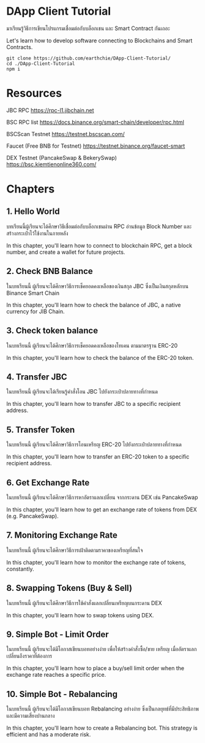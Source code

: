 # DApp Client Tutorial

มาเรียนรู้วิธีการเขียนโปรแกรมเชื่อมต่อกับบล็อกเชน และ Smart Contract กันเถอะ

Let's learn how to develop software connecting to Blockchains and Smart Contracts.

```
git clone https://github.com/earthchie/DApp-Client-Tutorial/
cd ./DApp-Client-Tutorial
npm i
```

# Resources

JBC RPC
https://rpc-l1.jibchain.net

BSC RPC list
https://docs.binance.org/smart-chain/developer/rpc.html

BSCScan Testnet
https://testnet.bscscan.com/

Faucet (Free BNB for Testnet)
https://testnet.binance.org/faucet-smart

DEX Testnet (PancakeSwap & BekerySwap)
https://bsc.kiemtienonline360.com/

# Chapters

## 1. Hello World

บทเรียนนี้ผู้เรียนจะได้ศึกษาวิธีเชื่อมต่อกับบล็อกเชนผ่าน RPC อ่านข้อมูล Block Number และสร้างกระเป๋าไว้ใช้งานในภายหลัง

In this chapter, you'll learn how to connect to blockchain RPC, get a block number, and create a wallet for future projects.

## 2. Check BNB Balance

ในบทเรียนนี้ ผู้เรียนจะได้ศึกษาวิธีการเช็คยอดคงเหลือของเงินสกุล JBC ซึ่งเป็นเงินสกุลหลักบน Binance Smart Chain

In this chapter, you'll learn how to check the balance of JBC, a native currency for JIB Chain.

## 3. Check token balance

ในบทเรียนนี้ ผู้เรียนจะได้ศึกษาวิธีการเช็คยอดคงเหลือของโทเคน ตามมาตรฐาน ERC-20

In this chapter, you'll learn how to check the balance of the ERC-20 token.

## 4. Transfer JBC

ในบทเรียนนี้ ผู้เรียนจะได้เรียนรู้คำสั่งโอน JBC ไปยังกระเป๋าปลายทางที่กำหนด

In this chapter, you'll learn how to transfer JBC to a specific recipient address.

## 5. Transfer Token

ในบทเรียนนี้ ผู้เรียนจะได้ศึกษาวิธีการโอนเหรียญ ERC-20 ไปยังกระเป๋าปลายทางที่กำหนด

In this chapter, you'll learn how to transfer an ERC-20 token to a specific recipient address.

## 6. Get Exchange Rate

ในบทเรียนนี้ ผู้เรียนจะได้ศึกษาวิธีการหาอัตราแลกเปลี่ยน จากกระดาน DEX เช่น PancakeSwap

In this chapter, you'll learn how to get an exchange rate of tokens from DEX (e.g. PancakeSwap).

## 7. Monitoring Exchange Rate

ในบทเรียนนี้ ผู้เรียนจะได้ศึกษาวิธีการเฝ้าติดตามราคาของเหรียญที่สนใจ

In this chapter, you'll learn how to monitor the exchange rate of tokens, constantly.

## 8. Swapping Tokens (Buy & Sell)

ในบทเรียนนี้ ผู้เรียนจะได้ศึกษาวิธีการใช้คำสั่งแลกเปลี่ยนเหรียญบนกระดาน DEX

In this chapter, you'll learn how to swap tokens using DEX.

## 9. Simple Bot - Limit Order

ในบทเรียนนี้ ผู้เรียนจะได้มีโอกาสเขียนบอทอย่างง่าย เพื่อให้สร้างคำสั่งซื้อ/ขาย เหรียญ เมื่ออัตราแลกเปลี่ยนถึงราคาที่ต้องการ

In this chapter, you'll learn how to place a buy/sell limit order when the exchange rate reaches a specific price.

## 10. Simple Bot - Rebalancing

ในบทเรียนนี้ ผู้เรียนจะได้มีโอกาสเขียนบอท Rebalancing อย่างง่าย ซึ่งเป็นกลยุทธ์ที่มีประสิทธิภาพและมีความเสี่ยงปานกลาง

In this chapter, you'll learn how to create a Rebalancing bot. This strategy is efficient and has a moderate risk.
